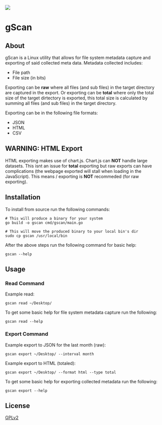 ![](https://img.shields.io/github/workflow/status/MitchellWT/gscan/Groovy%20Workflow/main?style=flat-square)

# gScan

## About

gScan is a Linux utility that allows for file system metadata capture and exporting of said collected meta data. Metadata collected includes:

- File path
- File size (in bits)

Exporting can be <strong>raw</strong> where all files (and sub files) in the target directory are captured in the export. Or exporting can be <strong>total</strong> where only the total size of the target dirtectory is exported, this total size is calculated by summing all files (and sub files) in the target directory.

Exporting can be in the following file formats:

- JSON
- HTML
- CSV

## WARNING: HTML Export

HTML exporting makes use of chart.js. Chart.js can <strong>NOT</strong> handle large datasets. This isnt an issue for <strong>total</strong> exporting but raw exports can have complications (the webpage exported will stall when loading in the JavaScript). This means / exporting is <strong>NOT</strong> recommeded (for raw exporting).

## Installation

To install from source run the following commands:

```
# This will produce a binary for your system
go build -o gscan cmd/gscan/main.go

# This will move the produced binary to your local bin's dir
sudo cp gscan /usr/local/bin
```

After the above steps run the following command for basic help:
```
gscan --help
```

## Usage

### Read Command

Example read:
```
gscan read ~/Desktop/
```

To get some basic help for file system metadata capture run the following:
```
gscan read --help
```

### Export Command

Example export to JSON for the last month (raw):
```
gscan export ~/Desktop/ --interval month
```

Example export to HTML (totaled):
```
gscan export ~/Desktop/ --format html --type total
```

To get some basic help for exporting collected metadata run the following:
```
gscan export --help
```

## License

[GPLv2](https://www.gnu.org/licenses/old-licenses/gpl-2.0.html)
